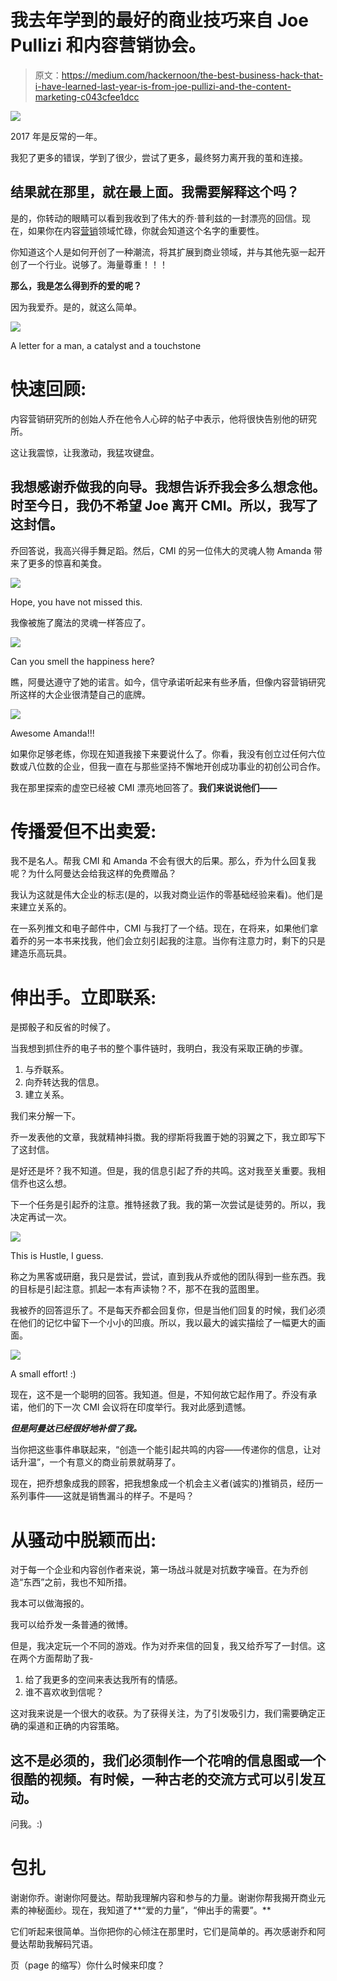 # 我去年学到的最好的商业技巧来自 Joe Pullizi 和内容营销协会。

> 原文：<https://medium.com/hackernoon/the-best-business-hack-that-i-have-learned-last-year-is-from-joe-pullizi-and-the-content-marketing-c043cfee1dcc>

![](img/f5845be1c06543df218e3787577b47ec.png)

2017 年是反常的一年。

我犯了更多的错误，学到了很少，尝试了更多，最终努力离开我的茧和连接。

## 结果就在那里，就在最上面。我需要解释这个吗？

是的，你转动的眼睛可以看到我收到了伟大的乔·普利兹的一封漂亮的回信。现在，如果你在内容[营销](https://hackernoon.com/tagged/learning)领域忙碌，你就会知道这个名字的重要性。

你知道这个人是如何开创了一种潮流，将其扩展到商业领域，并与其他先驱一起开创了一个行业。说够了。海量尊重！！！

**那么，我是怎么得到乔的爱的呢？**

因为我爱乔。是的，就这么简单。

![](img/668753fa47eb3325daaa11f433e3d8b4.png)

A letter for a man, a catalyst and a touchstone

# **快速回顾:**

内容营销研究所的创始人乔在他令人心碎的帖子中表示，他将很快告别他的研究所。

这让我震惊，让我激动，我猛攻键盘。

## 我想感谢乔做我的向导。我想告诉乔我会多么想念他。时至今日，我仍不希望 Joe 离开 CMI。所以，我写了这封信。

乔回答说，我高兴得手舞足蹈。然后，CMI 的另一位伟大的灵魂人物 Amanda 带来了更多的惊喜和美食。

![](img/4bdee5c207805b3ac40094d6d0032580.png)

Hope, you have not missed this.

我像被施了魔法的灵魂一样答应了。

![](img/c061374f8a1a87c2b7ff020582fe4c30.png)

Can you smell the happiness here?

瞧，阿曼达遵守了她的诺言。如今，信守承诺听起来有些矛盾，但像内容营销研究所这样的大企业很清楚自己的底牌。

![](img/0d19ff4dac60130f5eeaa26ea6fe8051.png)

Awesome Amanda!!!

如果你足够老练，你现在知道我接下来要说什么了。你看，我没有创立过任何六位数或八位数的企业，但我一直在与那些坚持不懈地开创成功事业的初创公司合作。

我在那里探索的虚空已经被 CMI 漂亮地回答了。**我们来说说他们——**

# **传播爱但不出卖爱:**

我不是名人。帮我 CMI 和 Amanda 不会有很大的后果。那么，乔为什么回复我呢？为什么阿曼达会给我这样的免费赠品？

我认为这就是伟大企业的标志(是的，以我对商业运作的零基础经验来看)。他们是来建立关系的。

在一系列推文和电子邮件中，CMI 与我打了一个结。现在，在将来，如果他们拿着乔的另一本书来找我，他们会立刻引起我的注意。当你有注意力时，剩下的只是建造乐高玩具。

# 伸出手。立即联系:

是掷骰子和反省的时候了。

当我想到抓住乔的电子书的整个事件链时，我明白，我没有采取正确的步骤。

1.  与乔联系。
2.  向乔转达我的信息。
3.  建立关系。

我们来分解一下。

乔一发表他的文章，我就精神抖擞。我的缪斯将我置于她的羽翼之下，我立即写下了这封信。

是好还是坏？我不知道。但是，我的信息引起了乔的共鸣。这对我至关重要。我相信乔也这么想。

下一个任务是引起乔的注意。推特拯救了我。我的第一次尝试是徒劳的。所以，我决定再试一次。

![](img/141522079c3bfea182008ec38a61f7a0.png)

This is Hustle, I guess.

称之为黑客或研磨，我只是尝试，尝试，直到我从乔或他的团队得到一些东西。我的目标是引起注意。抓起一本有声读物？不，那不在我的蓝图里。

我被乔的回答逗乐了。不是每天乔都会回复你，但是当他们回复的时候，我们必须在他们的记忆中留下一个小小的凹痕。所以，我以最大的诚实描绘了一幅更大的画面。

![](img/04dce7cd3a1605aa8c522fa30ee5e041.png)

A small effort! :)

现在，这不是一个聪明的回答。我知道。但是，不知何故它起作用了。乔没有承诺，他们的下一次 CMI 会议将在印度举行。我对此感到遗憾。

***但是阿曼达已经很好地补偿了我。***

当你把这些事件串联起来，“创造一个能引起共鸣的内容——传递你的信息，让对话升温”，一个有意义的商业前景就萌芽了。

现在，把乔想象成我的顾客，把我想象成一个机会主义者(诚实的)推销员，经历一系列事件——这就是销售漏斗的样子。不是吗？

# 从骚动中脱颖而出:

对于每一个企业和内容创作者来说，第一场战斗就是对抗数字噪音。在为乔创造“东西”之前，我也不知所措。

我本可以做海报的。

我可以给乔发一条普通的微博。

但是，我决定玩一个不同的游戏。作为对乔来信的回复，我又给乔写了一封信。这在两个方面帮助了我-

1.  给了我更多的空间来表达我所有的情感。
2.  谁不喜欢收到信呢？

这对我来说是一个很大的收获。为了获得关注，为了引发吸引力，我们需要确定正确的渠道和正确的内容策略。

## 这不是必须的，我们必须制作一个花哨的信息图或一个很酷的视频。有时候，一种古老的交流方式可以引发互动。

问我。:)

# 包扎

谢谢你乔。谢谢你阿曼达。帮助我理解内容和参与的力量。谢谢你帮我揭开商业元素的神秘面纱。现在，我知道了**“爱的力量”，“伸出手的需要”。**

它们听起来很简单。当你把你的心倾注在那里时，它们是简单的。再次感谢乔和阿曼达帮助我解码咒语。

页（page 的缩写）你什么时候来印度？